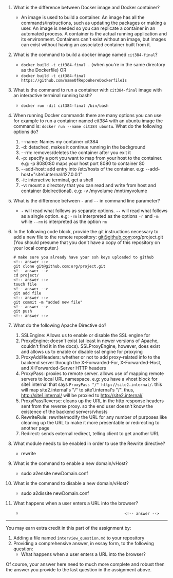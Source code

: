 1. What is the difference between Docker image and Docker container?
    * An image is used to build a container. An image has all the commands/instructions, such as updating the packages or making a user. An image is needed so you can replicate a container in an automated process. A container is the actual running application and its environment. Containers can't exist without an image, but images can exist without having an associated container built from it.                          <!-- answer -->

2. What is the command to build a docker image named `cit384-final`?
    * `docker build -t cit384-final .`  (when you're in the same directory as the Dockerfile) OR                                      <!-- answer -->
    * `docker build -t cit384-final https://github.com/nameOfRepoWhereDockerfileIs`                                                   <!-- answer -->

3. What is the command to run a container with `cit384-final` image with an interactive terminal running bash?
    * `docker run -dit cit384-final /bin/bash`                                                                                        <!-- answer -->

4. When running Docker commands there are many options you can use for example to run a container named cit384 with an ubuntu image the command is: `docker run --name cit384 ubuntu`. What do the following options do? 
   1. --name: Names my container cit384
   2. -d: detached, makes it continue running in the background                                                                       <!-- answer -->
   3. --rm: removes/deletes the container after you exit it                                                                           <!-- answer -->
   4. -p: specify a port you want to map from your host to the container. e.g: -p 8080:80 maps your host port 8080 to container 80    <!-- answer -->
   5. --add-host: add entry into /etc/hosts of the container. e.g: --add-host="site1.internal:127.0.0.1"                              <!-- answer -->
   6. -it: interactive terminal, get a shell                                                                                          <!-- answer -->
   7. -v: mount a directory that you can read and write from host and container (bidirectional). e.g: -v /myvolume /mnt/myvolume      <!-- answer -->

5. What is the difference between `-` and `--` in command line parameter?
    * `-` will read what follows as separate options. `--` will read what follows as a single option. e.g: `-rm` is interpreted as the options `-r` and `-m` while `--rm` is interpreted as the option `rm`                                                                           <!-- answer -->

6. In the following code block, provide the git instructions necessary to add a new file to the remote repository: git@github.com:org/project.git (You should presume that you don't have a copy of this repository on your local computer.)
   ```
   # make sure you already have your ssh keys uploaded to github                                                                      <!-- answer -->
   git clone git@github.com:org/project.git                                                                                           <!-- answer -->
   cd project/                                                                                                                        <!-- answer -->
   touch file                                                                                                                         <!-- answer -->
   git add file                                                                                                                       <!-- answer -->
   git commit -m "added new file"                                                                                                     <!-- answer -->
   git push                                                                                                                           <!-- answer -->
   ```
   <!-- You many add any number of lines in the above code block that you need. -->

7. What do the following Apache Directive do?
   1. SSLEngine: Allows us to enable or disable the SSL engine for 
   2. ProxyEngine: doesn't exist (at least in newer versions of Apache, couldn't find it in the docs). SSLProxyEngine, however, does exist and allows us to enable or disable ssl engine for proxying                                                                             <!-- answer -->
   3. ProxyAddHeaders: whether or not to add proxy-related info to the backend server through the X-Forwarded-For, X-Forwarded-Host, and X-Forwarded-Server HTTP headers                                                                                                    <!-- answer -->
   4. ProxyPass: proxies to remote server. allows use of mapping remote servers to local URL namespace. e.g: you have a vhost block for site1.internal that says `ProxyPass "/" http://site2.internal/`. this will map site2.internal's "/" to site1.internal's "/". thus, http://site1.internal/ will be proxied to http://site2.internal/                                                                                <!-- answer -->
   5. ProxyPassReverse: cleans up the URL in the http response headers sent from the reverse proxy. so the end user doesn't know the existence of the backend servers/vhosts                                                                                                         <!-- answer -->
   6. RewriteRule: rewrite/modify the URL for any number of purposes like cleaning up the URL to make it more presentable or redirecting to another page                                                                                                                               <!-- answer -->
   7. Redirect: sends external redirect, telling client to get another URL                                                            <!-- answer -->

8. What module needs to be enabled in order to use the Rewrite directive?
    * rewrite                                                                                                                         <!-- answer -->
9. What is the command to enable a new domain/vHost?
    * sudo a2ensite newDomain.conf                                                                                                    <!-- answer -->

10. What is the command to disable a new domain/vHost?
    * sudo a2dissite newDomain.conf                                                                                                   <!-- answer -->

11. What happens when a user enters a URL into the browser?
    *                                                  <!-- answer -->

---
You may earn extra credit in this part of the assignment by: 
   1. Adding a file named ``interview_question.md`` to your repository
   2. Providing a comprehensive answer, in essay form, to the following question:
      * What happens when a user enters a URL into the browser?

Of course, your answer here need to much more complete and robust then the answer you provide to the last question in the assignment above.
